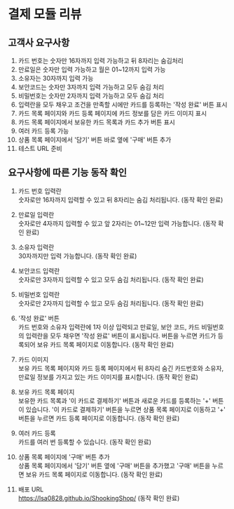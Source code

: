 # 결제 모듈 리뷰

## 고객사 요구사항

1. 카드 번호는 숫자만 16자까지 입력 가능하고 뒤 8자리는 숨김처리
2. 만료일은 숫자만 입력 가능하고 월은 01~12까지 입력 가능
3. 소유자는 30자까지 입력 가능
4. 보안코드는 숫자만 3자까지 입력 가능하고 모두 숨김 처리
5. 비밀번호는 숫자만 2자까지 입력 가능하고 모두 숨김 처리
6. 입력란을 모두 채우고 조건을 만족할 시에만 카드를 등록하는 '작성 완료' 버튼 표시
7. 카드 목록 페이지와 카드 등록 페이지에 카드 정보를 담은 카드 이미지 표시
8. 카드 목록 페이지에서 보유한 카드 목록과 카드 추가 버튼 표시
9. 여러 카드 등록 가능
10. 상품 목록 페이지에서 '담기' 버튼 바로 옆에 '구매' 버튼 추가
11. 테스트 URL 준비

## 요구사항에 따른 기능 동작 확인

1. 카드 번호 입력란<br>
숫자로만 16자까지 입력할 수 있고 뒤 8자리는 숨김 처리됩니다. (동작 확인 완료)

2. 만료일 입력란<br>
숫자로만 4자까지 입력할 수 있고 앞 2자리는 01~12만 입력 가능합니다. (동작 확인 완료)

3. 소유자 입력란<br>
30자까지만 입력 가능합니다. (동작 확인 완료)

4. 보안코드 입력란<br>
숫자로만 3자까지 입력할 수 있고 모두 숨김 처리됩니다. (동작 확인 완료)

5. 비밀번호 입력란<br>
숫자로만 2자까지 입력할 수 있고 모두 숨김 처리됩니다. (동작 확인 완료)

6. '작성 완료' 버튼<br>
카드 번호와 소유자 입력란에 1자 이상 입력되고 만료일, 보안 코드, 카드 비밀번호의 입력란을 모두 채우면 '작성 완료' 버튼이 표시됩니다. 버튼을 누르면 카드가 등록되어 보유 카드 목록 페이지로 이동합니다. (동작 확인 완료)

7. 카드 이미지<br>
보유 카드 목록 페이지와 카드 등록 페이지에서 뒤 8자리 숨긴 카드번호와 소유자, 만료일 정보를 가지고 있는 카드 이미지를 표시합니다. (동작 확인 완료)

8. 보유 카드 목록 페이지<br>
보유한 카드 목록과 '이 카드로 결제하기' 버튼과 새로운 카드를 등록하는 '+' 버튼이 있습니다. '이 카드로 결제하기' 버튼을 누르면 상품 목록 페이지로 이동하고 '+' 버튼을 누르면 카드 등록 페이지로 이동합니다. (동작 확인 완료)

9. 여러 카드 등록<br>
카드를 여러 번 등록할 수 있습니다. (동작 확인 완료)

10. 상품 목록 페이지에 '구매' 버튼 추가<br>
상품 목록 페이지에서 '담기' 버튼 옆에 '구매' 버튼을 추가했고 '구매' 버튼을 누르면 보유 카드 목록 페이지로 이동합니다. (동작 확인 완료)

11. 배포 URL<br>
https://lsa0828.github.io/ShookingShop/ (동작 확인 완료)
